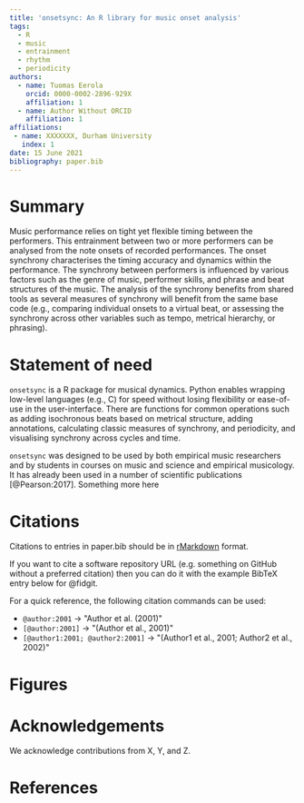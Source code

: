 ```yaml
---
title: 'onsetsync: An R library for music onset analysis'
tags:
  - R
  - music
  - entrainment
  - rhythm
  - periodicity
authors:
  - name: Tuomas Eerola
    orcid: 0000-0002-2896-929X
    affiliation: 1
  - name: Author Without ORCID
    affiliation: 1
affiliations:
 - name: XXXXXXX, Durham University
   index: 1
date: 15 June 2021
bibliography: paper.bib
---
```


# Summary

Music performance relies on tight yet flexible timing between the performers. This entrainment between two or more performers can be analysed from the note onsets of recorded performances. The onset synchrony characterises the timing accuracy and dynamics within the performance. The synchrony between performers is influenced by various factors such as the genre of music, performer skills, and phrase and beat structures of the music. The analysis of the synchrony benefits from shared tools as several measures of synchrony will benefit from the same base code (e.g., comparing individual onsets to a virtual beat, or assessing the synchrony across other variables such as tempo, metrical hierarchy, or phrasing).

# Statement of need

`onsetsync` is a R package for musical dynamics. Python
enables wrapping low-level languages (e.g., C) for speed without losing
flexibility or ease-of-use in the user-interface. There are functions for  common operations such as adding isochronous beats based on metrical structure, adding annotations, calculating classic measures of synchrony, and periodicity, and visualising synchrony across cycles and time.

`onsetsync` was designed to be used by both empirical music researchers and by
students in courses on music and science and empirical musicology. It has already been used in a number of scientific publications [@Pearson:2017]. Something more here

# Citations

Citations to entries in paper.bib should be in
[rMarkdown](http://rmarkdown.rstudio.com/authoring_bibliographies_and_citations.html)
format.

If you want to cite a software repository URL (e.g. something on GitHub without a preferred
citation) then you can do it with the example BibTeX entry below for @fidgit.

For a quick reference, the following citation commands can be used:
- `@author:2001`  ->  "Author et al. (2001)"
- `[@author:2001]` -> "(Author et al., 2001)"
- `[@author1:2001; @author2:2001]` -> "(Author1 et al., 2001; Author2 et al., 2002)"

# Figures

# Acknowledgements

We acknowledge contributions from X, Y, and Z.

# References
